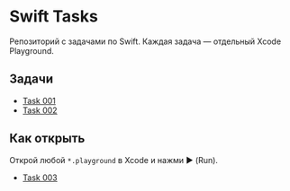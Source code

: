 # Swift Tasks

Репозиторий с задачами по Swift. Каждая задача — отдельный Xcode Playground.

## Задачи
- [Task 001](Task-001.playground/Contents.swift)
- [Task 002](Task-002.playground/Contents.swift)

## Как открыть
Открой любой `*.playground` в Xcode и нажми ▶️ (Run).

- [Task 003](Task-003.playground/Contents.swift)
